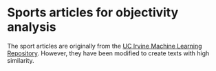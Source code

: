 # Sports articles for objectivity analysis
The sport articles are originally from the [UC Irvine Machine Learning Repository](https://archive.ics.uci.edu/ml/datasets/Sports+articles+for+objectivity+analysis).
However, they have been modified to create texts with high similarity.
